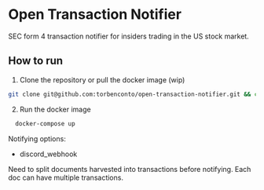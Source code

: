 # Open Transaction Notifier
SEC form 4 transaction notifier for insiders trading in the US stock market.

## How to run
1. Clone the repository or pull the docker image (wip)

```bash
git clone git@github.com:torbenconto/open-transaction-notifier.git && cd open-transaction-notifier
```

2. Run the docker image

```bash
  docker-compose up
```

Notifying options:
- discord_webhook 

Need to split documents harvested into transactions before notifying. Each doc can
have multiple transactions.